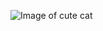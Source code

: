 ![Image of cute cat](https://www.google.com/url?sa=i&url=https%3A%2F%2Fwww.pinterest.com%2Fpin%2F588916088772985228%2F&psig=AOvVaw0XwhU3-tHpLuip1B4FD7qz&ust=1640929340974000&source=images&cd=vfe&ved=0CAsQjRxqFwoTCPDrhIXoivUCFQAAAAAdAAAAABAI)
